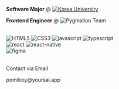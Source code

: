 
<a style="text-decoration: none;" href="https://info.korea.ac.kr/info/under/sw_intro.do"><strong>Software Major</strong></a> @ 
<a href="https://www.korea.ac.kr/mbshome/mbs/university/index.do">
  <img align="top" src="https://img.shields.io/badge/Korea%20University-red" alt="Korea University"/>
</a>

<p><strong>Frontend Engineer</strong> @ <img align="top" src="https://img.shields.io/badge/Pygmalion%20Team-pink?style=flat&link=https://www.pygmalion.team" alt="Pygmalion Team" /></p>

<br />

<div>
  <img src="https://img.shields.io/badge/html5-%23E34F26.svg?style=flat-square&logo=html5&logoColor=white" alt="HTML5">
  <img src="https://img.shields.io/badge/css3-%231572B6.svg?style=flat-square&logo=css3&logoColor=white" alt="CSS3">
  <img src="https://img.shields.io/badge/javascript-%23323330.svg?style=flat-square&logo=javascript&logoColor=%23F7DF1E" alt="javascript">
  <img src="https://img.shields.io/badge/typescript-%23007ACC.svg?style=flat-square&logo=typescript&logoColor=white" alt="typescript">
</div>
<div>
  <img src="https://img.shields.io/badge/react-%2320232a.svg?style=flat-square&logo=react&logoColor=%2361DAFB" alt="react">
  <img src="https://img.shields.io/badge/react_native-%2320232a.svg?style=flat-square&logo=react&logoColor=%2361DAFB" alt="react-native">
</div>
<div>
  <img src="https://img.shields.io/badge/figma-%23F24E1E.svg?style=flat-square&logo=figma&logoColor=white" alt="figma">
</div>

<br />

<p>Contact via Email</p>
<p>pomiboy@yoursai.app</p>
